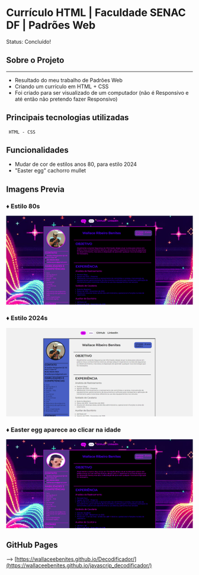 # Currículo HTML | Faculdade SENAC DF | Padrões Web

Status: Concluído!

## Sobre o Projeto

---

- Resultado do meu trabalho de Padrões Web 
- Criando um currículo em HTML + CSS
- Foi criado para ser visualizado de um computador (não é Responsivo e até então não pretendo fazer Responsivo) 


## Principais tecnologias utilizadas 

````
 HTML - CSS 
````
## Funcionalidades
- Mudar de cor de estilos anos 80, para estilo 2024 
- "Easter egg" cachorro mullet

## Imagens Previa 

### ♦ Estilo 80s
<p align="center" >
     <img width="600" heigth="600" src="assets/print1.png">
</p>

### ♦ Estilo 2024s
<p align="center" >
     <img width="600" heigth="600" src="assets/print2.png">
</p>

### ♦ Easter egg aparece ao clicar na idade 
<p align="center" >
     <img width="600" heigth="600" src="assets/print3.png">
</p>

GitHub Pages
---
--> [https://wallaceebenites.github.io/Decodificador/](https://wallaceebenites.github.io/javascrip_decodificador/)
